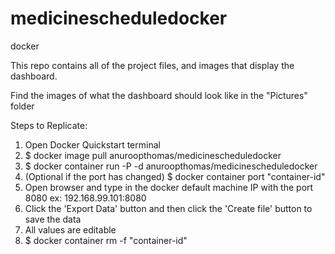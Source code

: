 # medicinescheduledocker
docker


This repo contains all of the project files, and images that display the dashboard.

Find the images of what the dashboard should look like in the "Pictures" folder

Steps to Replicate:
1. Open Docker Quickstart terminal
2. $ docker image pull anuroopthomas/medicinescheduledocker
3. $ docker container run -P -d anuroopthomas/medicinescheduledocker
4. (Optional if the port has changed) $ docker container port "container-id"
5. Open browser and type in the docker default machine IP with the port 8080
  ex: 192.168.99.101:8080
6. Click the 'Export Data' button and then click the 'Create file' button to save the data
7. All values are editable
8. $ docker container rm -f "container-id"

